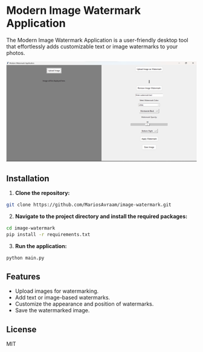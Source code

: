 # Modern Image Watermark Application

The Modern Image Watermark Application is a user-friendly desktop tool that effortlessly adds customizable text or image watermarks to your photos.

![Screenshot of app](screenshot_image.png)

## Installation

1. **Clone the repository:**
```bash
git clone https://github.com/MariosAvraam/image-watermark.git
```


2. **Navigate to the project directory and install the required packages:**
```bash
cd image-watermark
pip install -r requirements.txt
```


3. **Run the application:**
```bash
python main.py
```


## Features

- Upload images for watermarking.
- Add text or image-based watermarks.
- Customize the appearance and position of watermarks.
- Save the watermarked image.

## License
MIT

